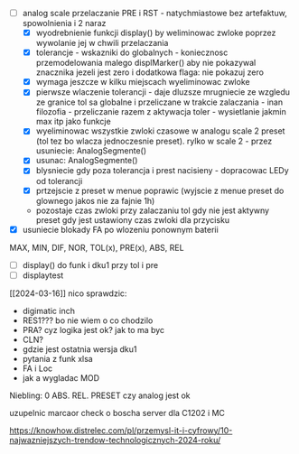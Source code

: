 - [ ] analog scale przelaczanie PRE i RST - natychmiastowe bez artefaktuw, spowolnienia i 2 naraz
	- [x] wyodrebnienie funkcji display() by weliminowac zwloke poprzez wywolanie jej w chwili przelaczania
	- [x] tolerancje - wskazniki do globalnych - koniecznosc przemodelowania malego displMarker() aby nie pokazywal znacznika jezeli jest zero i dodatkowa flaga: nie pokazuj zero
	- [x] wymaga jeszcze w kilku miejscach wyeliminowac zwloke
	- [x] pierwsze wlaczenie tolerancji - daje dluzsze mrugniecie ze wzgledu ze granice tol sa globalne i przeliczane w trakcie zalaczania - inan filozofia - przeliczanie razem z aktywacja toler - wysietlanie jakmin max itp jako funkcje
	- [x] wyeliminowac wszystkie zwloki czasowe w analogu scale 2 preset (tol tez bo wlacza jednoczesnie preset). rylko w scale 2 - przez usuniecie: AnalogSegmente()
	- [x] usunac: AnalogSegmente()
	- [x] blysniecie gdy poza tolerancja i prest nacisieny - dopracowac LEDy od tolerancji
	- [x] prtzejscie z preset w menue poprawic (wyjscie z menue preset do glownego jakos nie za fajnie 1h)
	- pozostaje czas zwloki przy zalaczaniu tol gdy nie jest aktywny preset gdy jest ustawiony czas zwloki dla przycisku
- [x] usuniecie blokady FA po wlozeniu ponownym baterii

MAX, MIN, DIF, NOR, TOL(x), PRE(x), ABS, REL

- [ ] display() do funk i dku1 przy tol i pre
- [ ] displaytest

[[2024-03-16]]
nico sprawdzic:
- digimatic inch
- RES1??? bo nie wiem o co chodzilo
- PRA? cyz logika jest ok? jak to ma byc
- CLN?
- gdzie jest ostatnia wersja dku1
- pytania z funk xlsa
- FA i Loc
- jak a wygladac MOD

Niebling:
0 ABS. REL. PRESET
czy analog jest ok


uzupelnic marcaor check o boscha
server dla C1202 i MC

https://knowhow.distrelec.com/pl/przemysl-it-i-cyfrowy/10-najwazniejszych-trendow-technologicznych-2024-roku/

